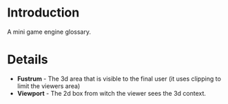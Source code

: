 # Introduction #

A mini game engine glossary.

# Details #

  * **Fustrum** - The 3d area that is visible to the final user (it uses clipping to limit the viewers area)
  * **Viewport** - The 2d box from witch the viewer sees the 3d context.